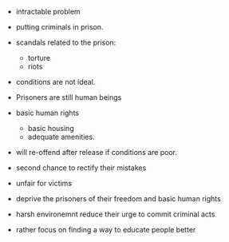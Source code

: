 - intractable problem
- putting criminals in prison. 
- scandals related to the prison: 
  - torture
  - riots
- conditions are not ideal.



- Prisoners are still human beings
- basic human rights 
  - basic housing
  - adequate amenities. 
- will re-offend after release if conditions are poor.
- second chance to rectify their mistakes



- unfair for victims
- deprive the prisoners of their freedom and basic human rights 
- harsh environemnt reduce their urge to commit criminal acts



- rather focus on finding a way to educate people better